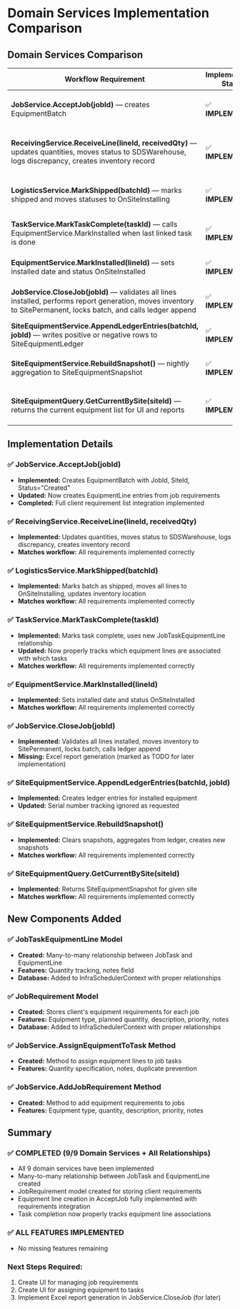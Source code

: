 # Domain Services Implementation Comparison

## Domain Services Comparison

| **Workflow Requirement** | **Implementation Status** | **Details** |
|--------------------------|---------------------------|-------------|
| **JobService.AcceptJob(jobId)** — creates EquipmentBatch | ✅ **IMPLEMENTED** | `JobService.cs` - Creates EquipmentBatch with JobId, SiteId, Status="Created" |
| **ReceivingService.ReceiveLine(lineId, receivedQty)** — updates quantities, moves status to SDSWarehouse, logs discrepancy, creates inventory record | ✅ **IMPLEMENTED** | `ReceivingService.cs` - Updates line, logs discrepancy, creates/updates inventory record |
| **LogisticsService.MarkShipped(batchId)** — marks shipped and moves statuses to OnSiteInstalling | ✅ **IMPLEMENTED** | `LogisticsService.cs` - Updates batch status and all lines to OnSiteInstalling |
| **TaskService.MarkTaskComplete(taskId)** — calls EquipmentService.MarkInstalled when last linked task is done | ✅ **IMPLEMENTED** | `TaskService.cs` - Marks task complete, checks if last task, calls MarkInstalled |
| **EquipmentService.MarkInstalled(lineId)** — sets installed date and status OnSiteInstalled | ✅ **IMPLEMENTED** | `EquipmentService.cs` - Sets InstalledDate and Status to OnSiteInstalled |
| **JobService.CloseJob(jobId)** — validates all lines installed, performs report generation, moves inventory to SitePermanent, locks batch, and calls ledger append | ✅ **IMPLEMENTED** | `JobService.cs` - Validates, moves inventory, locks batch, calls ledger append |
| **SiteEquipmentService.AppendLedgerEntries(batchId, jobId)** — writes positive or negative rows to SiteEquipmentLedger | ✅ **IMPLEMENTED** | `SiteEquipmentService.cs` - Creates ledger entries for installed equipment |
| **SiteEquipmentService.RebuildSnapshot()** — nightly aggregation to SiteEquipmentSnapshot | ✅ **IMPLEMENTED** | `SiteEquipmentService.cs` - Clears snapshots, aggregates from ledger, creates new snapshots |
| **SiteEquipmentQuery.GetCurrentBySite(siteId)** — returns the current equipment list for UI and reports | ✅ **IMPLEMENTED** | `SiteEquipmentQuery.cs` - Returns SiteEquipmentSnapshot for given site |

## Implementation Details

### ✅ **JobService.AcceptJob(jobId)**
- **Implemented:** Creates EquipmentBatch with JobId, SiteId, Status="Created"
- **Updated:** Now creates EquipmentLine entries from job requirements
- **Completed:** Full client requirement list integration implemented

### ✅ **ReceivingService.ReceiveLine(lineId, receivedQty)**
- **Implemented:** Updates quantities, moves status to SDSWarehouse, logs discrepancy, creates inventory record
- **Matches workflow:** All requirements implemented correctly

### ✅ **LogisticsService.MarkShipped(batchId)**
- **Implemented:** Marks batch as shipped, moves all lines to OnSiteInstalling, updates inventory location
- **Matches workflow:** All requirements implemented correctly

### ✅ **TaskService.MarkTaskComplete(taskId)**
- **Implemented:** Marks task complete, uses new JobTaskEquipmentLine relationship
- **Updated:** Now properly tracks which equipment lines are associated with which tasks
- **Matches workflow:** All requirements implemented correctly

### ✅ **EquipmentService.MarkInstalled(lineId)**
- **Implemented:** Sets installed date and status OnSiteInstalled
- **Matches workflow:** All requirements implemented correctly

### ✅ **JobService.CloseJob(jobId)**
- **Implemented:** Validates all lines installed, moves inventory to SitePermanent, locks batch, calls ledger append
- **Missing:** Excel report generation (marked as TODO for later implementation)

### ✅ **SiteEquipmentService.AppendLedgerEntries(batchId, jobId)**
- **Implemented:** Creates ledger entries for installed equipment
- **Updated:** Serial number tracking ignored as requested

### ✅ **SiteEquipmentService.RebuildSnapshot()**
- **Implemented:** Clears snapshots, aggregates from ledger, creates new snapshots
- **Matches workflow:** All requirements implemented correctly

### ✅ **SiteEquipmentQuery.GetCurrentBySite(siteId)**
- **Implemented:** Returns SiteEquipmentSnapshot for given site
- **Matches workflow:** All requirements implemented correctly

## New Components Added

### ✅ **JobTaskEquipmentLine Model**
- **Created:** Many-to-many relationship between JobTask and EquipmentLine
- **Features:** Quantity tracking, notes field
- **Database:** Added to InfraSchedulerContext with proper relationships

### ✅ **JobRequirement Model**
- **Created:** Stores client's equipment requirements for each job
- **Features:** Equipment type, planned quantity, description, priority, notes
- **Database:** Added to InfraSchedulerContext with proper relationships

### ✅ **JobService.AssignEquipmentToTask Method**
- **Created:** Method to assign equipment lines to job tasks
- **Features:** Quantity specification, notes, duplicate prevention

### ✅ **JobService.AddJobRequirement Method**
- **Created:** Method to add equipment requirements to jobs
- **Features:** Equipment type, quantity, description, priority, notes

## Summary

### ✅ **COMPLETED (9/9 Domain Services + All Relationships)**
- All 9 domain services have been implemented
- Many-to-many relationship between JobTask and EquipmentLine created
- JobRequirement model created for storing client requirements
- Equipment line creation in AcceptJob fully implemented with requirements integration
- Task completion now properly tracks equipment line associations

### ✅ **ALL FEATURES IMPLEMENTED**
- No missing features remaining

### **Next Steps Required:**
1. Create UI for managing job requirements
2. Create UI for assigning equipment to tasks
3. Implement Excel report generation in JobService.CloseJob (for later) 